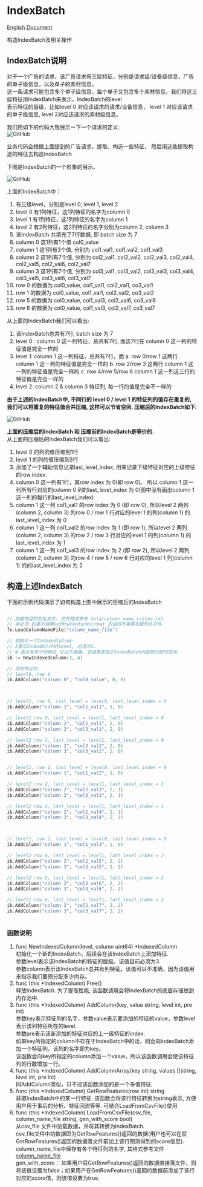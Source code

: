 # IndexBatch
[English Document](README.md) <br>

构造IndexBatch及相关操作

## IndexBatch说明

对于一个广告的请求，该广告请求有三层特征，分别是请求级/设备级信息，广告的单子级信息，以及单子的素材信息。<br>
这一条请求可能包含多个单子级信息，每个单子又包含多个素材信息。我们将这三级特征用IndexBatch来表示，IndexBatch的level <br>
表示特征的层级，比如level 0 对应该请求的请求/设备信息， level 1 对应该请求的单子级信息, level 2对应该请求的素材级信息。<br>

我们用如下的代码大致展示一下一个请求的定义: <br>
![GitHub](pictures/request-define.jpg "request definition")

业务代码会根据上面提到的广告请求，提取、构造一些特征， 然后用这些提取构造的特征去构造IndexBatch <br>

下图是IndexBatch的一个形象的展示。

![GitHub](pictures/IndexBatch__of_a_request.png "IndexBatch before optimize")


上面的IndexBatch中：
1. 有三级level，分别是level 0, level 1, level 2
2. level 0 有1列特征，这1列特征的名字为column 0
3. level 1 有1列特征，这1列特征的名字为column 1
4. level 2 有2列特征，这2列特征的名字分别为column 2, column 3
5. 该IndexBatch 共填充了7行数据, 即 batch size 为 7
6. column 0 这1列有1个值 col0_value
7. column 1 这1列有3个值, 分别为 col1_val1, col1_val2, col1_val3
8. column 2 这1列有7个值, 分别为 col2_val1, col2_val2, col2_val3, col2_val4, col2_val5, col2_val6, col2_val7
9. column 3 这1列有7个值, 分别为 col3_val1, col3_val2, col3_val3, col3_val4, col3_val5, col3_val6, col3_val7
10. row 0 的数据为 col0_value, col1_val1, col2_val1, co3_val1
11. row 1 的数据为 col0_value, col1_val1, col2_val2, co3_val2
12. row 5 的数据为 col0_value, col1_val3, col2_val6, co3_val6
12. row 6 的数据为 col0_value, col1_val3, col2_val7, co3_val7

从上面的IndexBatch我们可以看出:
1. 该IndexBatch总共有7行, batch size 为 7
2. level 0 : column 0 这一列特征，总共有7行, 而这7行在 column 0 这一列的特征值是完全一样的
3. level 1: column 1  这一列特征，总共有7行，而
    a. row 0/row 1 这两行 column 1 这一列的特征值是完全一样的
    b. row 2/row 3 这两行 column 1 这一列的特征值是完全一样的
    c. row 4/row 5/row 6 column 1 这一列这三行的特征值是完全一样的
4. level 2: column 2 & column 3 特征列, 每一行的值是完全不一样的

**由于上述的IndexBatch中, 不同行的 level 0 / level 1 的特征列的值存在重复的, 我们可以将重复的特征值合并压缩, 这样可以节省空间. 压缩后的IndexBatch如下:** <br>

![GitHub](pictures/IndexBatch_After_Optimize.png "IndexBatch after optimize")

**上面的压缩后的IndexBatch 和 压缩前的IndexBatch是等价的**.<br>
从上面的压缩后的IndexBatch我们可以看出:
1. level 0 的列的值压缩到1行
2. level 1 的列的值压缩到3行
3. 添加了一个辅助信息记录last_level_index, 用来记录下级特征对应的上级特征的row index.
4. column 0 这一列有1行，其row index 为 0(即 row 0)。 所以 column 1 这一列所有行对应的column 0 列的last_level_index 为 0(图中没有画出column 1 这一列的每行的last_level_index)
5. column 1 这一列 col1_val1 的row index 为 0 (即 row 0), 所以level 2 两列(column 2, column 3) 的row 0 / row 1 行对应的level 1 的列(column 1) 的last_level_index 为 0
6. column 1 这一列 col1_val2 的row index 为 1 (即 row 1), 所以level 2 两列(column 2, column 3) 的row 2 / row 3 行对应的level 1 的列(column 1) 的last_level_index 为 1
7. column 1 这一列 col1_val3 的row index 为 2 (即 row 2), 所以level 2 两列(column 2, column 3) 的row 4 / row 5 / row 6 行对应的level 1 列(column 1) 的的last_level_index 为 2



## 构造上述IndexBatch
下面的示例代码演示了如何构造上图中展示的压缩后的IndexBatch

```go

// 加载特征列列名文件. 文件格式参考 data/column_name_criteo.txt
// 非必须.如果不调用GetRowFeatures(row) 的话则不需要加载列名文件.
fe.LoadColumnNameFile("column_name_file")

// 初始化一个IndexedColumn
// 3表示IndexBatch的level, 必须为3.
// 4 表示有多少列特征,可以不准确; 该值用来指示IndexBatch内部预分配的空间.
ib := NewIndexedColumn(3, 4)

// 添加特征列.
// level0, row 0
ib.AddColumn("column 0", "col0_value", 0, 0)



// level1, row 0, last_level = level0, last_level_index = 0
ib.AddColumn("column 1", "col1_val1", 1, 0)

// level2 row 0, last_level = level1, last_level_index = 0
ib.AddColumn("column 2", "col2_val1", 2, 0)
ib.AddColumn("column 3", "col3_val1", 2, 0)

// level2 row 1, last_level = level1, last_level_index = 0
ib.AddColumn("column 2", "col2_val2", 2, 0)
ib.AddColumn("column 3", "col3_val2", 2, 0)


// level1, row 1, last_level = level0, last_level_index = 0
ib.AddColumn("column 1", "col1_val2", 1, 0)

// level2 row 2, last_level = level1, last_level_index = 1
ib.AddColumn("column 2", "col2_val3", 2, 1)
ib.AddColumn("column 3", "col3_val3", 2, 1)

// level2 row 3, last_level = level1, last_level_index = 1
ib.AddColumn("column 2", "col2_val4", 2, 1)
ib.AddColumn("column 3", "col3_val4", 2, 1)



// level1, row 2, last_level = level0, last_level_index = 0
ib.AddColumn("column 1", "col1_val3", 1, 0)

// level2 row 4, last_level = level1, last_level_index = 2
ib.AddColumn("column 2", "col2_val5", 2, 2)
ib.AddColumn("column 3", "col3_val5", 2, 2)

// level2 row 5, last_level = level1, last_level_index = 2
ib.AddColumn("column 2", "col2_val6", 2, 2)
ib.AddColumn("column 3", "col3_val6", 2, 2)

// level2 row 6, last_level = level1, last_level_index = 2
ib.AddColumn("column 2", "col2_val7", 2, 2)
ib.AddColumn("column 3", "col3_val7", 2, 2)



```
###  函数说明
1. func NewIndexedColumn(level, column uint64) *IndexedColumn <br>
    初始化一个新的IndexBatch，后续会在该IndexBatch上添加特征. <br>
    参数level表示该IndexBatch的特征的层级。该值目前必须为3. <br>
    参数column表示该IndexBatch总共有列特征。该值可以不准确，因为该值用来指示我们要预分配多少内存。 <br>
2. func (this *IndexedColumn) Free() <br>
    释放IndexBatch. 为了提高性能, 该函数调用会将IndexBatch的底层存储放到内存池中. <br>
3. func (this *IndexedColumn) AddColumn(key, value string, level int, pre int) <br>
    参数key表示特征列的名字，参数value表示要添加的特征的value，参数level表示该列特征所在的level.<br>
    参数pre表示该新添加的特征对应的上一级特征的index. <br>
    如果key所指定的column不存在于IndexBatch中的话，则会向IndexBatch添加一个特征列，该列的名字即为key。 <br>
    该函数会向key所指定的column添加一个value，所以该函数调用会使该特征列的行数增加一行。 <br>
4. func (this *IndexedColumn) AddColumnArray(key string, values []string, level int, pre int) <br>
    同AddColumn类似，只不过该函数添加的是一个多值特征. <br>
5. func (this *IndexedColumn) GetRowFeatures(row int) string <br>
    获取IndexBatch中的某一行特征. 该函数会将该行特征转换为string表示, 方便用户用于事后的分析、特征回流等等. 可结合LoadFromCsvFile()使用 <br>
6. func (this *IndexedColumn) LoadFromCsvFile(csv_file, column_name_file string, gen_with_score bool) <br>
    从csv_file 文件中加载数据，并将其转换为IndexBatch. <br>
    csv_file文件中的数据即为GetRowFeatures()返回的数据(用户也可以在将GetRowFeatures()返回的数据落文件前加上该行预测得到的score信息). <br>
    column_name_file中保存有各个特征列的名字, 其格式参考文件 [column_name_file](data/column_name_criteo.txt) <br>
    gen_with_score： 如果用户将GetRowFeatures()返回的数据直接落文件，则将该值设置为false；如果用户在GetRowFeatures()返回的数据前添加了该行对应的score值，则该值设置为true.
 
### 
